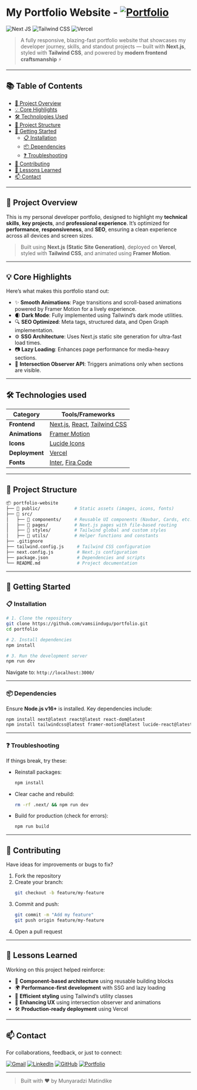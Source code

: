 # My Portfolio Website - [![Portfolio](https://img.shields.io/badge/Portfolio-%23000000.svg?style=for-the-badge&logo=firefox&logoColor=#FF7139)](https://vamsiindugu.vercel.app/)
![Next JS](https://img.shields.io/badge/Next.js-black?style=for-the-badge&logo=next.js&logoColor=white)
![Tailwind CSS](https://img.shields.io/badge/TailwindCSS-38B2AC?style=for-the-badge&logo=tailwind-css&logoColor=white)
![Vercel](https://img.shields.io/badge/Vercel-%23000000.svg?style=for-the-badge&logo=vercel&logoColor=white)

> A fully responsive, blazing-fast portfolio website that showcases my developer journey, skills, and standout projects — built with **Next.js**, styled with **Tailwind CSS**, and powered by **modern frontend craftsmanship** ⚡

---

## 📚 Table of Contents  

- [🎯 Project Overview](#-project-overview)  
- [💡 Core Highlights](#-core-highlights)  
- [🛠️ Technologies Used](#-technologies-used)  
- [📁 Project Structure](#-project-structure)  
- [🚀 Getting Started](#-getting-started)  
  - [📋 Installation](#-installation)  
  - [📦 Dependencies](#-dependencies)  
  - [❓ Troubleshooting](#-troubleshooting)  
- [🤝 Contributing](#-contributing)  
- [📘 Lessons Learned](#-lessons-learned)  
- [📫 Contact](#-contact)  

---

## 🎯 Project Overview  

This is my personal developer portfolio, designed to highlight my **technical skills**, **key projects**, and **professional experience**. It’s optimized for **performance**, **responsiveness**, and **SEO**, ensuring a clean experience across all devices and screen sizes.

> Built using **Next.js (Static Site Generation)**, deployed on **Vercel**, styled with **Tailwind CSS**, and animated using **Framer Motion**.

---

## 💡 Core Highlights  

Here’s what makes this portfolio stand out:

- ✨ **Smooth Animations**: Page transitions and scroll-based animations powered by Framer Motion for a lively experience.  
- 🌒 **Dark Mode**: Fully implemented using Tailwind’s dark mode utilities.  
- 🔍 **SEO Optimized**: Meta tags, structured data, and Open Graph implementation.  
- ⚙️ **SSG Architecture**: Uses Next.js static site generation for ultra-fast load times.  
- 📷 **Lazy Loading**: Enhances page performance for media-heavy sections.  
- 🧠 **Intersection Observer API**: Triggers animations only when sections are visible.

---

## 🛠 Technologies used

| Category      | Tools/Frameworks |
|---------------|------------------|
| **Frontend**  | [Next.js](https://nextjs.org/), [React](https://react.dev/), [Tailwind CSS](https://tailwindcss.com/) |
| **Animations**| [Framer Motion](https://www.framer.com/motion/) |
| **Icons**     | [Lucide Icons](https://lucide.dev/) |
| **Deployment**| [Vercel](https://vercel.com/) |
| **Fonts**     | [Inter](https://fonts.google.com/specimen/Inter), [Fira Code](https://fonts.google.com/specimen/Fira+Code) |

---

## 📁 Project Structure  

```bash
📦 portfolio-website  
├── 📂 public/             # Static assets (images, icons, fonts)  
├── 📂 src/  
│   ├── 📂 components/     # Reusable UI components (Navbar, Cards, etc.)  
│   ├── 📂 pages/          # Next.js pages with file-based routing  
│   ├── 📂 styles/         # Tailwind global and custom styles  
│   ├── 📂 utils/          # Helper functions and constants  
├── .gitignore  
├── tailwind.config.js     # Tailwind CSS configuration  
├── next.config.js         # Next.js configuration  
├── package.json           # Dependencies and scripts  
└── README.md              # Project documentation  
```

---

## 🚀 Getting Started  

### 📋 Installation  

```bash
# 1. Clone the repository
git clone https://github.com/vamsiindugu/portfolio.git
cd portfolio

# 2. Install dependencies
npm install

# 3. Run the development server
npm run dev
```

Navigate to: `http://localhost:3000/`

---

### 📦 Dependencies  

Ensure **Node.js v16+** is installed. Key dependencies include:

```bash
npm install next@latest react@latest react-dom@latest
npm install tailwindcss@latest framer-motion@latest lucide-react@latest
```

---

### ❓ Troubleshooting  

If things break, try these:

- Reinstall packages:
  ```bash
  npm install
  ```

- Clear cache and rebuild:
  ```bash
  rm -rf .next/ && npm run dev
  ```

- Build for production (check for errors):
  ```bash
  npm run build
  ```

---

## 🤝 Contributing  

Have ideas for improvements or bugs to fix?

1. Fork the repository  
2. Create your branch:  
   ```bash
   git checkout -b feature/my-feature
   ```  
3. Commit and push:  
   ```bash
   git commit -m "Add my feature"
   git push origin feature/my-feature
   ```  
4. Open a pull request  

---

## 📘 Lessons Learned  

Working on this project helped reinforce:

- 🧩 **Component-based architecture** using reusable building blocks  
- 🌍 **Performance-first development** with SSG and lazy loading  
- 🎨 **Efficient styling** using Tailwind’s utility classes  
- 🎥 **Enhancing UX** using intersection observer and animations  
- 🛠️ **Production-ready deployment** using Vercel  

---

## 📫 Contact  

For collaborations, feedback, or just to connect:

[![Gmail](https://img.shields.io/badge/Gmail-D14836?style=for-the-badge&logo=gmail&logoColor=white)](mailto:mmatindike@outlook.com)
[![LinkedIn](https://img.shields.io/badge/LinkedIn-%230077B5.svg?style=for-the-badge&logo=linkedin&logoColor=white)](https://www.linkedin.com/in/munyaradzi-matindike-864884222/)
[![GitHub](https://img.shields.io/badge/GitHub-%23121011.svg?style=for-the-badge&logo=github&logoColor=white)](https://github.com/devMunyaradziMatindike)
[![Portfolio](https://img.shields.io/badge/Portfolio-%23000000.svg?style=for-the-badge&logo=firefox&logoColor=#FF7139)](https://vamsiindugu.vercel.app/)

---

> Built with ❤️ by Munyaradzi Matindike
